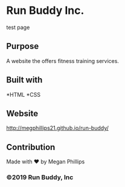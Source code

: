 # Run Buddy Inc.
test page 

## Purpose
A website the offers fitness training services.

## Built with 
*HTML
*CSS

## Website
http://megphillips21.github.io/run-buddy/

## Contribution
Made with ❤️ by Megan Phillips

### &copy;2019 Run Buddy, Inc
